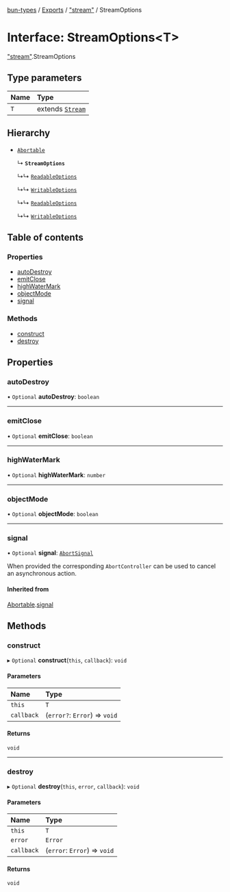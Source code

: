 [bun-types](https://oven-sh.github.io/bun-types/README.md) / [Exports](https://oven-sh.github.io/bun-types/modules.md) / ["stream"](https://oven-sh.github.io/bun-types/modules/stream_.md) / StreamOptions

# Interface: StreamOptions<T\>

["stream"](https://oven-sh.github.io/bun-types/modules/stream_.md).StreamOptions

## Type parameters

| Name | Type |
| :------ | :------ |
| `T` | extends [`Stream`](https://oven-sh.github.io/bun-types/classes/stream_.Stream.md) |

## Hierarchy

- [`Abortable`](https://oven-sh.github.io/bun-types/interfaces/events_.EventEmitter.Abortable.md)

  ↳ **`StreamOptions`**

  ↳↳ [`ReadableOptions`](https://oven-sh.github.io/bun-types/interfaces/stream_.ReadableOptions.md)

  ↳↳ [`WritableOptions`](https://oven-sh.github.io/bun-types/interfaces/stream_.WritableOptions.md)

  ↳↳ [`ReadableOptions`](https://oven-sh.github.io/bun-types/interfaces/node_stream_.ReadableOptions.md)

  ↳↳ [`WritableOptions`](https://oven-sh.github.io/bun-types/interfaces/node_stream_.WritableOptions.md)

## Table of contents

### Properties

- [autoDestroy](https://oven-sh.github.io/bun-types/interfaces/stream_.StreamOptions.md#autodestroy)
- [emitClose](https://oven-sh.github.io/bun-types/interfaces/stream_.StreamOptions.md#emitclose)
- [highWaterMark](https://oven-sh.github.io/bun-types/interfaces/stream_.StreamOptions.md#highwatermark)
- [objectMode](https://oven-sh.github.io/bun-types/interfaces/stream_.StreamOptions.md#objectmode)
- [signal](https://oven-sh.github.io/bun-types/interfaces/stream_.StreamOptions.md#signal)

### Methods

- [construct](https://oven-sh.github.io/bun-types/interfaces/stream_.StreamOptions.md#construct)
- [destroy](https://oven-sh.github.io/bun-types/interfaces/stream_.StreamOptions.md#destroy)

## Properties

### autoDestroy

• `Optional` **autoDestroy**: `boolean`

___

### emitClose

• `Optional` **emitClose**: `boolean`

___

### highWaterMark

• `Optional` **highWaterMark**: `number`

___

### objectMode

• `Optional` **objectMode**: `boolean`

___

### signal

• `Optional` **signal**: [`AbortSignal`](https://oven-sh.github.io/bun-types/modules.md#abortsignal)

When provided the corresponding `AbortController` can be used to cancel an asynchronous action.

#### Inherited from

[Abortable](https://oven-sh.github.io/bun-types/interfaces/events_.EventEmitter.Abortable.md).[signal](https://oven-sh.github.io/bun-types/interfaces/events_.EventEmitter.Abortable.md#signal)

## Methods

### construct

▸ `Optional` **construct**(`this`, `callback`): `void`

#### Parameters

| Name | Type |
| :------ | :------ |
| `this` | `T` |
| `callback` | (`error?`: `Error`) => `void` |

#### Returns

`void`

___

### destroy

▸ `Optional` **destroy**(`this`, `error`, `callback`): `void`

#### Parameters

| Name | Type |
| :------ | :------ |
| `this` | `T` |
| `error` | `Error` |
| `callback` | (`error`: `Error`) => `void` |

#### Returns

`void`

